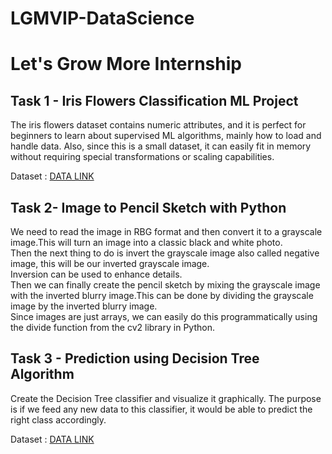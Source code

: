 # LGMVIP-DataScience

# Let's Grow More Internship

## Task 1 -  Iris Flowers Classification ML Project

The iris flowers dataset contains numeric attributes, and it is perfect for beginners to learn about supervised ML algorithms, mainly how to load and handle data. Also, since this is a small dataset, it can easily fit in memory without requiring special transformations or scaling capabilities.

Dataset : [DATA LINK](https://bit.ly/3kXTdox)

## Task 2- Image to Pencil Sketch with Python

We need to read the image in RBG format and then convert it to a grayscale image.This will turn an image into a classic black and white photo.\
Then the next thing to do is invert the grayscale image also called negative image, this will be our inverted grayscale image.\
Inversion can be used to enhance details.\
Then we can finally create the pencil sketch by mixing the grayscale image with the inverted blurry image.This can be done by dividing the grayscale image by the inverted blurry image.\
Since images are just arrays, we can easily do this programmatically using the divide function from the cv2 library in Python.

## Task 3 - Prediction using Decision Tree Algorithm

Create the Decision Tree classifier and visualize it graphically.
The purpose is if we feed any new data to this classifier, it would be able to predict the right class accordingly.

Dataset : [DATA LINK](https://bit.ly/3kXTdox)
